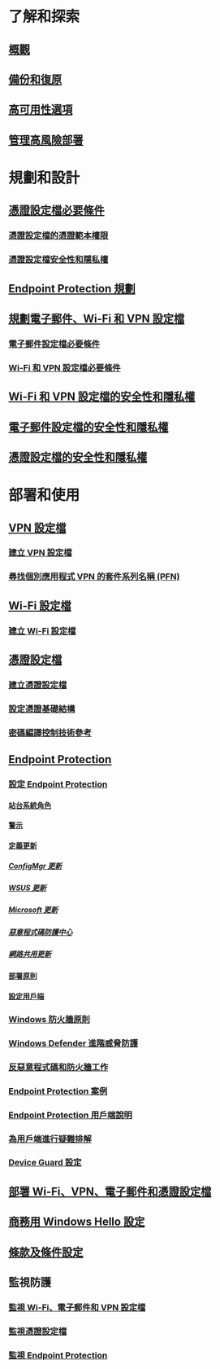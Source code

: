 # 了解和探索
## [概觀](understand\protect-data-and-site-infrastructure.md)
## [備份和復原](understand/backup-and-recovery.md)
## [高可用性選項](understand/high-availability-options.md)
## [管理高風險部署](understand/settings-to-manage-high-risk-deployments.md)

# 規劃和設計
## [憑證設定檔必要條件](plan-design/prerequisites-for-certificate-profiles.md)
### [憑證設定檔的憑證範本權限](plan-design/planning-for-certificate-template-permissions.md)
### [憑證設定檔安全性和隱私權](plan-design/security-and-privacy-for-certificate-profiles.md)

## [Endpoint Protection 規劃](plan-design/planning-for-endpoint-protection.md)

## [規劃電子郵件、Wi-Fi 和 VPN 設定檔](plan-design/prerequisites-for-email-profiles.md)
### [電子郵件設定檔必要條件](plan-design/prerequisites-for-email-profiles.md)
### [Wi-Fi 和 VPN 設定檔必要條件](plan-design/prerequisites-for-wifi-vpn-profiles.md)

## [Wi-Fi 和 VPN 設定檔的安全性和隱私權](plan-design/security-and-privacy-for-wifi-vpn-profiles.md)

## [電子郵件設定檔的安全性和隱私權](plan-design/security-and-privacy-for-email-profiles.md)

## [憑證設定檔的安全性和隱私權](plan-design/security-and-privacy-for-certificate-profiles.md)

# 部署和使用
## [VPN 設定檔](deploy-use/vpn-profiles.md)
### [建立 VPN 設定檔](deploy-use/create-vpn-profiles.md)
### [尋找個別應用程式 VPN 的套件系列名稱 (PFN)](deploy-use/find-a-pfn-for-per-app-vpn.md)

## [Wi-Fi 設定檔](deploy-use/create-wifi-profiles.md)
### [建立 Wi-Fi 設定檔](deploy-use/create-wifi-profiles.md)

## [憑證設定檔](deploy-use/introduction-to-certificate-profiles.md)
### [建立憑證設定檔](deploy-use/create-certificate-profiles.md)
### [設定憑證基礎結構](deploy-use/certificate-infrastructure.md)
### [密碼編譯控制技術參考](deploy-use/cryptographic-controls-technical-reference.md)

## [Endpoint Protection](deploy-use/endpoint-protection.md)
### [設定 Endpoint Protection](deploy-use/endpoint-protection-configure.md)
#### [站台系統角色](deploy-use/endpoint-protection-site-role.md)
#### [警示](deploy-use/endpoint-configure-alerts.md)
#### [定義更新](deploy-use/endpoint-definition-updates.md)
##### [ConfigMgr 更新](deploy-use/endpoint-definitions-configmgr.md)
##### [WSUS 更新](deploy-use/endpoint-definitions-wsus.md)
##### [Microsoft 更新](deploy-use/endpoint-definitions-microsoft-updates.md)
##### [惡意程式碼防護中心](deploy-use/endpoint-definitions-protection-center.md)
##### [網路共用更新](deploy-use/endpoint-definitions-network.md)

#### [部署原則](deploy-use/endpoint-antimalware-policies.md)
#### [設定用戶端](deploy-use/endpoint-protection-configure-client.md)

### [Windows 防火牆原則](deploy-use/create-windows-firewall-policies.md)
### [Windows Defender 進階威脅防護](deploy-use/windows-defender-advanced-threat-protection.md)
### [反惡意程式碼和防火牆工作](deploy-use/endpoint-antimalware-firewall.md)
### [Endpoint Protection 案例](deploy-use/scenarios-endpoint-protection.md)
### [Endpoint Protection 用戶端說明](deploy-use/endpoint-protection-client-help.md)
### [為用戶端進行疑難排解](deploy-use/troubleshoot-endpoint-client.md)
### [Device Guard 設定](deploy-use/use-device-guard-with-configuration-manager.md)

## [部署 Wi-Fi、VPN、電子郵件和憑證設定檔](deploy-use/deploy-wifi-vpn-email-cert-profiles.md)
## [商務用 Windows Hello 設定](deploy-use/windows-hello-for-business-settings.md)

## [條款及條件設定](../mdm/deploy-use/terms-and-conditions.md)

## 監視防護
### [監視 Wi-Fi、電子郵件和 VPN 設定檔](deploy-use/monitor-wifi-email-vpn-profiles.md)
### [監視憑證設定檔](deploy-use/monitor-certificate-profiles.md)
### [監視 Endpoint Protection](deploy-use/monitor-endpoint-protection.md)
